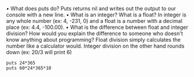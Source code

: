 • What does puts do?
Puts returns nil and writes out the output to our console with a new line.
• What is an integer? What is a float?
In integer is any whole number (ex: 4, -231, 0) and a float is a number with a decimal place (ex: 4.4, -100.00).
• What is the difference between float and integer division? How would you explain the difference to someone who doesn't know anything about programming?
Float division simply calculates the number like a calculator would.  Integer division on the other hand rounds down (ex: 20/3 will print 6)

```
puts 24*365
puts 60*24*365*10
```
